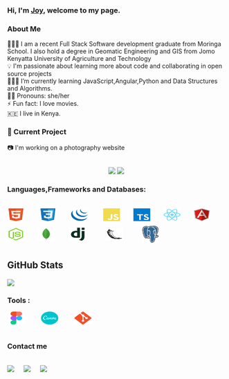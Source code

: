 

 ### Hi, I'm [Joy](https://github.com/JoyChristine), welcome to my page.
 ### About Me
👩🏿‍🎓 I am a recent Full Stack Software development graduate from Moringa School. I also hold a degree in Geomatic Engineering and GIS from Jomo Kenyatta University of Agriculture and Technology<br>
💡 I'm passionate about learning more about code and collaborating in open source projects<br>
🧑🏿‍💻 I’m currently learning JavaScript,Angular,Python and Data Structures and Algorithms.<br>
👩🏿 Pronouns: she/her<br>
⚡ Fun fact: I love movies.<br>
🇰🇪 I live in Kenya.<br>

### 🌳 Current Project
📷 I'm working on a photography website

<br>
<div align="center">
  <img height="190rem" width="auto" src="https://github-readme-stats.vercel.app/api?username=JoyChristine&show_icons=true&theme=tokyonight&include_all_commits=true&count_private=true"/> 
  <img height="190rem" width="auto"  src="https://github-readme-stats.vercel.app/api/top-langs/?username=JoyChristine&layout=compact&langs_count=7&theme=tokyonight"/>
<!--    <img height="400rem" width="400rem"  src="https://github-readme-stats.vercel.app/api/top-langs/?username=JoyChristine"/> -->
</div>


### Languages,Frameworks and Databases:

 <div style="display: inline_block"><br>
    <img align="center" alt="JoyChristine-HTML" height="30" width="40" style="margin-right: 2%;"src="https://raw.githubusercontent.com/devicons/devicon/master/icons/html5/html5-original.svg"> &nbsp;&nbsp;&nbsp;&nbsp;
    <img align="center" alt="JoyChristine-CSS" height="30" width="40" style="margin-right: 2%;"src="https://raw.githubusercontent.com/devicons/devicon/master/icons/css3/css3-original.svg"> &nbsp;&nbsp;&nbsp;&nbsp;
    <img align="center" alt="JoyChristine-Sass" height="30" width="40" style="margin-right: 2%;"src="https://raw.githubusercontent.com/devicons/devicon/master/icons/jquery/jquery-original.svg"> &nbsp;&nbsp;&nbsp;&nbsp;
    <img align="center" alt="JoyChristine-Js" height="30" width="40" style="margin-right: 2%;" src="https://raw.githubusercontent.com/devicons/devicon/master/icons/javascript/javascript-plain.svg">&nbsp;&nbsp;&nbsp;&nbsp;
    <img align="center" alt="JoyChristine-Ts" height="30" width="40" style="margin-right: 2%;" src="https://raw.githubusercontent.com/devicons/devicon/master/icons/typescript/typescript-plain.svg">&nbsp;&nbsp;&nbsp;&nbsp;
    <img align="center" alt="JoyChristine-React" height="30" width="40" style="margin-right: 2%;"src="https://raw.githubusercontent.com/devicons/devicon/master/icons/react/react-original.svg">&nbsp;&nbsp;&nbsp;&nbsp;
    <img align="center" alt="JoyChristine-Angular" height="30" width="40" style="margin-right: 2%;"src="https://raw.githubusercontent.com/devicons/devicon/master/icons/angularjs/angularjs-original.svg"> &nbsp;&nbsp;&nbsp;&nbsp;
 <img align="center" alt="JoyChristine-Node" height="30" width="40" style="margin-right: 2%;"src="https://raw.githubusercontent.com/devicons/devicon/master/icons/nodejs/nodejs-original.svg"> &nbsp;&nbsp;&nbsp;
    <img align="center" alt="JoyChristine-MongoDB" height="30" width="40" style="margin-right: 2%;"src="https://raw.githubusercontent.com/devicons/devicon/master/icons/mongodb/mongodb-original.svg"> &nbsp;&nbsp;&nbsp;&nbsp;
 <img align="center" alt="JoyChristine-MongoDB" height="30" width="40" style="margin-right: 2%;"src="https://raw.githubusercontent.com/devicons/devicon/master/icons/django/django-plain.svg"> &nbsp;&nbsp;&nbsp;&nbsp;
<img align="center" alt="JoyChristine-Flask" height="30" width="40" style="margin: 2%;" src="https://raw.githubusercontent.com/devicons/devicon/master/icons/flask/flask-original.svg">&nbsp;&nbsp;&nbsp;&nbsp;&nbsp;
 <img align="center" alt="JoyChristine-Martins-postgresql" height="40" width="40" style="margin: 2%" src="https://raw.githubusercontent.com/devicons/devicon/master/icons/postgresql/postgresql-original.svg">&nbsp;&nbsp;&nbsp;&nbsp;&nbsp;


 
 
<h2>GitHub Stats</h2>
<a align="center"href="https://readme-stats-cfgj2cxdy.vercel.app/api?username=JoyChristine&count_private=true&show_icons=true&theme=cobalt">
  <img align="center" src = "https://github-readme-streak-stats.herokuapp.com/?user=JoyChristine&">
</a><br>

<!-- #### Profile Visits  -->

<!-- ![visitors](https://visitor-badge.glitch.me/badge?page_id=JoyChristine) -->

 ### Tools :

 <div style="display: inline_block">
    <img align="center" alt="JoyChristine-figma" height="30" width="40" style="margin-right: 2%;"src="https://raw.githubusercontent.com/devicons/devicon/master/icons/figma/figma-original.svg"> &nbsp;&nbsp;&nbsp;&nbsp;&nbsp; 
   <img align="center" alt="JoyChristine-canva" height="30" width="40" style="margin-right: 2%;" src="https://raw.githubusercontent.com/devicons/devicon/master/icons/canva/canva-original.svg"> &nbsp;&nbsp;&nbsp;&nbsp;&nbsp;
    <img align="center" alt="JoyChristine-git" height="30" width="40" style="margin-right: 2%;" src="https://raw.githubusercontent.com/devicons/devicon/master/icons/git/git-original.svg">


 
<br>
<br>

### Contact me
<!--  <img src="https://media.giphy.com/media/gH94kBTHmFum6aMYzu/giphy.gif" width="0rem" > -->

<br>
<div> 
 <a href="mailto:joychristin2@gmail.com" target="_blank" style="margin-right: 2%;"><img src="https://img.shields.io/badge/Gmail-D14836?style=for-the-badge&logo=gmail&logoColor=white" target="_blank"></a> &nbsp;
 <a href="https://www.linkedin.com/in/joy-christine-nduta-kimani-0043a1136/" target="_blank" style="margin-right: 2%;"><img src="https://img.shields.io/badge/-LinkedIn-%230077B5?style=for-the-badge&logo=linkedin&logoColor=white" target="_blank"></a> &nbsp;
 <a href="https://twitter.com/kim__joy" target="_blank" style="margin-right: 2%;">
   <img src="https://img.shields.io/badge/@kim__joy-%231DA1F2.svg?style=for-the-badge&logo=Twitter&logoColor=white" target="_blank"></a> &nbsp;
 

</div>  

